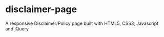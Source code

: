 # disclaimer-page
A responsive Disclaimer/Policy page built with HTML5, CSS3, Javascript and jQuery
